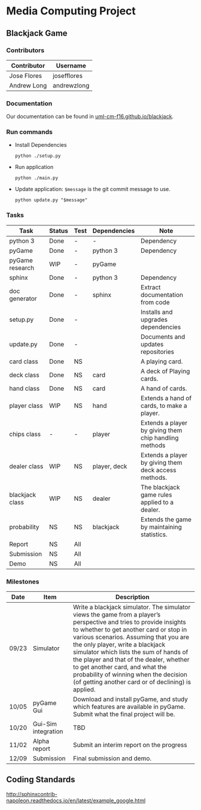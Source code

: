 # Media Computing Project

## Blackjack Game

### Contributors

Contributor | Username
------------|------------
Jose Flores | josefflores
Andrew Long | andrewzlong

### Documentation
Our documentation can be found in [uml-cm-f16.github.io/blackjack](uml-cm-f16.github.io/blackjack).

### Run commands

+ Install Dependencies

  `python ./setup.py`

+ Run application

  `python ./main.py`

+ Update application: `$message` is the git commit message to use.

  `python update.py "$message"`

### Tasks

Task            | Status | Test | Dependencies      | Note
----------------|--------|------|-------------------|-----
python 3        | Done   | -    | -                 | Dependency
pyGame          | Done   | -    | python 3          | Dependency
pyGame research | WIP    | -    | pyGame            |
sphinx          | Done   | -    | python 3          | Dependency
doc generator   | Done   | -    | sphinx            | Extract documentation from code
setup.py        | Done   | -    |                   | Installs and upgrades dependencies
update.py       | Done   | -    |                   | Documents and updates repositories
card class      | Done   | NS   |                   | A playing card.
deck class      | Done   | NS   | card              | A deck of Playing cards.
hand class      | Done   | NS   | card              | A hand of cards.
player class    | WIP    | NS   | hand              | Extends a hand of cards, to make a player.
chips class     | -      | -    | player            | Extends a player by giving them chip handling methods
dealer class    | WIP    | NS   | player, deck      | Extends a player by giving them deck access methods.
blackjack class | WIP    | NS   | dealer            | The blackjack game rules applied to a dealer.
probability     | NS     | NS   | blackjack         | Extends the game by maintaining statistics.
Report          | NS     | All  |                   |
Submission      | NS     | All  |                   |
Demo            | NS     | All  |                   |

### Milestones
Date  | Item | Description
------|------|------------
09/23 | Simulator | Write a blackjack simulator. The simulator views the game from a player’s perspective and tries to provide insights to whether to get another card or stop in various scenarios. Assuming that you are the only player, write a blackjack simulator which lists the sum of hands of the player and that of the dealer, whether to get another card, and what the probability of winning when the decision (of getting another card or of declining) is applied.
10/05 | pyGame Gui | Download and install pyGame, and study which features are available in pyGame. Submit what the final project will be.
10/20 | Gui-Sim integration | TBD
11/02 | Alpha report | Submit an interim report on the progress
12/09 | Submission | Final submission and demo.

## Coding Standards
http://sphinxcontrib-napoleon.readthedocs.io/en/latest/example_google.html






